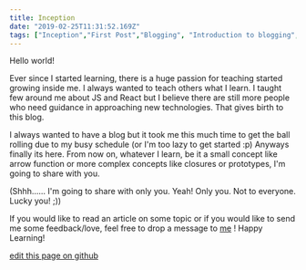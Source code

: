 ```yaml
---
title: Inception
date: "2019-02-25T11:31:52.169Z"
tags: ["Inception","First Post","Blogging", "Introduction to blogging", "Knowledge sharing"]
---
```


Hello world!

Ever since I started learning, there is a huge passion for teaching started growing inside me. I always wanted to teach others what I learn. I taught few around me about JS and React but I believe there are still more people who need guidance in approaching new technologies. That gives birth to this blog.

I always wanted to have a blog but it took me this much time to get the ball rolling due to my busy schedule (or I'm too lazy to get started :p) Anyways finally its here. From now on, whatever I learn, be it a small concept like arrow function or more complex concepts like closures or prototypes, I'm going to share with you.

(Shhh...... I'm going to share with only you. Yeah! Only you. Not to everyone. Lucky you! ;))

If you would like to read an article on some topic or if you would like to send me some feedback/love, feel free to drop a message to [me](mailto:ambatikirankumar4@gmail.com) ! Happy Learning!

[edit this page on github](https://github.com/KirankumarAmbati/KirankumarAmbati.github.io/tree/master/content/blog/inception-post/index.md)